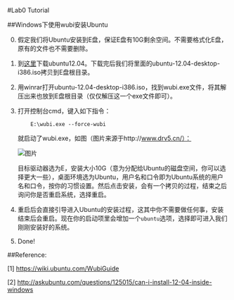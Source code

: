 ﻿#Lab0 Tutorial

##Windows下使用wubi安装Ubuntu

0.	假定我们将Ubuntu安装到E盘，保证E盘有10G剩余空间。不需要格式化E盘，原有的文件也不需要删除。 
1.	到[这里](http://zijingbt.njuftp.org/stats.html?id=52080 "ZiJingBT")下载ubuntu12.04。下载完后我们将里面的ubuntu-12.04-desktop-i386.iso拷贝到E盘根目录。
2.	用winrar打开ubuntu-12.04-desktop-i386.iso，找到wubi.exe文件，将其解压出来也放到E盘根目录（仅仅解压这一个exe文件即可）。
3.	打开控制台cmd，键入如下指令：

			E:\wubi.exe --force-wubi

	就启动了wubi.exe，如图（图片来源于http://www.drv5.cn/）：
	
	![图片](http://www.drv5.cn/sfinfo/UPic/2012-5/20125188104134041.gif)

	目标驱动器选为E，安装大小10G（意为分配给Ubuntu的磁盘空间，你可以选择更大一些），桌面环境选为Ubuntu，用户名和口令即为Ubuntu系统的用户名和口令，按你的习惯设置。然后点击安装，会有一个拷贝的过程，结束之后询问你是否重启系统，选择重启。
4.	重启后会直接引导进入Ubuntu的安装过程，这其中你不需要做任何事，安装结束后会重启。现在你的启动项里会增加一个`ubuntu`选项，选择即可进入我们刚刚安装好的系统。
5.	Done!

##Reference:

[1] https://wiki.ubuntu.com/WubiGuide

[2] http://askubuntu.com/questions/125015/can-i-install-12-04-inside-windows